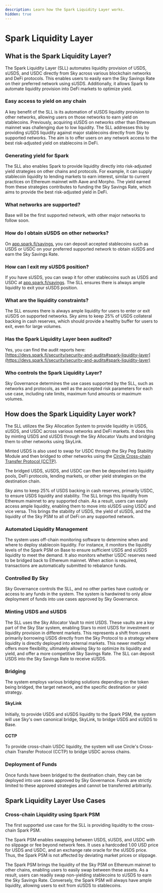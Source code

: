 ```yaml
---
description: Learn how the Spark Liquidity Layer works.
hidden: true
---
```


# Spark Liquidity Layer

## What is the Spark Liquidity Layer?

The Spark Liquidity Layer (SLL) automates liquidity provision of USDS, sUSDS, and USDC directly from Sky across various blockchain networks and DeFi protocols. This enables users to easily earn the Sky Savings Rate on their preferred network using sUSDS. Additionally, it allows Spark to automate liquidity provision into DeFi markets to optimize yield.

### **Easy access to yield on any chain**

A key benefit of the SLL is its automation of sUSDS liquidity provision to other networks, allowing users on those networks to earn yield on stablecoins. Previously, acquiring sUSDS on networks other than Ethereum mainnet was challenging due to low liquidity. The SLL addresses this by providing sUSDS liquidity against major stablecoins directly from Sky to supported networks. The aim is to offer users on any network access to the best risk-adjusted yield on stablecoins in DeFi.

### **Generating yield for Spark**

The SLL also enables Spark to provide liquidity directly into risk-adjusted yield strategies on other chains and protocols. For example, it can supply stablecoin liquidity to lending markets to earn interest, similar to current practices on Ethereum mainnet with Aave and Morpho. The yield earned from these strategies contributes to funding the Sky Savings Rate, which aims to provide the best risk-adjusted yield in DeFi.

### **What networks are supported?**

Base will be the first supported network, with other major networks to follow soon.

### **How do I obtain sUSDS on other networks?**

On [app.spark.fi/savings](http://app.spark.fi/savings), you can deposit accepted stablecoins such as USDS or USDC on your preferred supported network to obtain sUSDS and earn the Sky Savings Rate.

### **How can I exit my sUSDS position?**

If you have sUSDS, you can swap it for other stablecoins such as USDS and USDC at [app.spark.fi/savings](http://app.spark.fi/savings). The SLL ensures there is always ample liquidity to exit your sUSDS position.

### **What are the liquidity constraints?**

The SLL ensures there is always ample liquidity for users to enter or exit sUSDS on supported networks. Sky aims to keep 25% of USDS collateral backing in cash reserves, which should provide a healthy buffer for users to exit, even for large volumes.

### **Has the Spark Liquidity Layer been audited?**

Yes, you can find the audit reports here: [https://devs.spark.fi/security/security-and-audits#spark-liquidity-layer](https://devs.spark.fi/security/security-and-audits#spark-liquidity-layer)

### **Who controls the Spark Liquidity Layer?**

Sky Governance determines the use cases supported by the SLL, such as networks and protocols, as well as the accepted risk parameters for each use case, including rate limits, maximum fund amounts or maximum volumes.

## How does the Spark Liquidity Layer work?

The SLL utilizes the Sky Allocation System to provide liquidity in USDS, sUSDS, and USDC across various networks and DeFi markets. It does this by minting USDS and sUSDS through the Sky Allocator Vaults and bridging them to other networks using SkyLink.

Minted USDS is also used to swap for USDC through the Sky Peg Stability Module and then bridged to other networks using the [Circle Cross-chain Transfer Protocol (CCTP)](https://www.circle.com/cross-chain-transfer-protocol).

The bridged USDS, sUSDS, and USDC can then be deposited into liquidity pools, DeFi protocols, lending markets, or other yield strategies on the destination chain.

Sky aims to keep 25% of USDS backing in cash reserves, primarily USDC, to ensure USDS liquidity and stability. The SLL brings this liquidity from Ethereum mainnet to any supported chain. As a result, users can easily access ample liquidity, enabling them to move into sUSDS using USDC and vice versa. This brings the stability of USDS, the yield of sUSDS, and the liquidity of the Sky PSM to all of DeFi on any supported network.

### Automated Liquidity Management

The system uses off-chain monitoring software to determine when and where to deploy stablecoin liquidity. For instance, it monitors the liquidity levels of the Spark PSM on Base to ensure sufficient USDS and sUSDS liquidity to meet the demand. It also monitors whether USDC reserves need to be bridged back to Ethereum mainnet. When action is required, transactions are automatically submitted to rebalance funds.

### Controlled By Sky

Sky Governance controls the SLL, and no other parties have custody or access to any funds in the system. The system is hardwired to only allow deployment of funds into use cases approved by Sky Governance.

### Minting USDS and sUSDS

The SLL uses the Sky Allocator Vault to mint USDS. These vaults are a key part of the Sky Star system, enabling Stars to mint USDS for investment or liquidity provision in different markets. This represents a shift from users primarily borrowing USDS directly from the Sky Protocol to a strategy where liquidity is directly deployed into external markets. This newer method offers more flexibility, ultimately allowing Sky to optimize its liquidity and yield, and offer a more competitive Sky Savings Rate. The SLL can deposit USDS into the Sky Savings Rate to receive sUSDS.

### Bridging

The system employs various bridging solutions depending on the token being bridged, the target network, and the specific destination or yield strategy.

#### SkyLink

Initially, to provide USDS and sUSDS liquidity to the Spark PSM, the system will use Sky's own canonical bridge, SkyLink, to bridge USDS and sUSDS to Base.

#### CCTP

To provide cross-chain USDC liquidity, the system will use Circle's Cross-chain Transfer Protocol (CCTP) to bridge USDC across chains.

### Deployment of Funds

Once funds have been bridged to the destination chain, they can be deployed into use cases approved by Sky Governance. Funds are strictly limited to these approved strategies and cannot be transferred arbitrarily.

## Spark Liquidity Layer Use Cases

### Cross-chain Liquidity using Spark PSM

The first supported use case for the SLL is providing liquidity to the cross-chain Spark PSM.

The Spark PSM enables swapping between USDS, sUSDS, and USDC with no slippage or fee beyond network fees. It uses a hardcoded 1.00 USD price for USDS and USDC, and an exchange rate oracle for the sUSDS price. Thus, the Spark PSM is not affected by deviating market prices or slippage.

The Spark PSM brings the liquidity of the Sky PSM on Ethereum mainnet to other chains, enabling users to easily swap between these assets. As a result, users can readily swap non-yielding stablecoins to sUSDS to earn the Sky Savings Rate. Conversely, the Spark PSM will always have ample liquidity, allowing users to exit from sUSDS to stablecoins.
